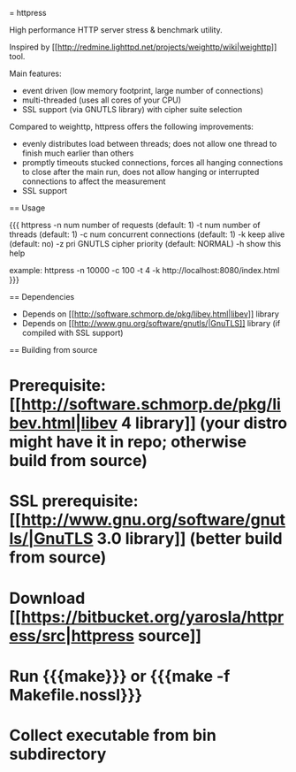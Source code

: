 = httpress

High performance HTTP server stress & benchmark utility.

Inspired by [[http://redmine.lighttpd.net/projects/weighttp/wiki|weighttp]] tool.

Main features:

* event driven (low memory footprint, large number of connections)
* multi-threaded (uses all cores of your CPU)
* SSL support (via GNUTLS library) with cipher suite selection

Compared to weighttp, httpress offers the following improvements:

* evenly distributes load between threads; does not allow one thread to finish much earlier than others
* promptly timeouts stucked connections, forces all hanging connections to close after the main run, does not allow hanging or interrupted connections to affect the measurement
* SSL support

== Usage

{{{
httpress <options> <url>
  -n num   number of requests     (default: 1)
  -t num   number of threads      (default: 1)
  -c num   concurrent connections (default: 1)
  -k       keep alive             (default: no)
  -z pri   GNUTLS cipher priority (default: NORMAL)
  -h       show this help

example: httpress -n 10000 -c 100 -t 4 -k http://localhost:8080/index.html
}}}

== Dependencies

* Depends on [[http://software.schmorp.de/pkg/libev.html|libev]] library
* Depends on [[http://www.gnu.org/software/gnutls/|GnuTLS]] library (if compiled with SSL support)

== Building from source

# Prerequisite: [[http://software.schmorp.de/pkg/libev.html|libev 4 library]] (your distro might have it in repo; otherwise build from source)
# SSL prerequisite: [[http://www.gnu.org/software/gnutls/|GnuTLS 3.0 library]] (better build from source)
# Download [[https://bitbucket.org/yarosla/httpress/src|httpress source]]
# Run {{{make}}} or {{{make -f Makefile.nossl}}}
# Collect executable from bin subdirectory
